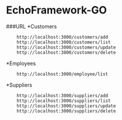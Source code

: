 # EchoFramework-GO

###URL
*Customers
```
    http://localhost:3000/customers/add
    http://localhost:3000/customers/list
    http://localhost:3000/customers/update
    http://localhost:3000/customers/delete
```
    
    
*Employees
```
    http://localhost:3000/employee/list
```
    
*Suppliers
```
    http://localhost:3000/suppliers/add
    http://localhost:3000/suppliers/list
    http://localhost:3000/suppliers/update
    http://localhost:3000/suppliers/delete
``` 
    
    
